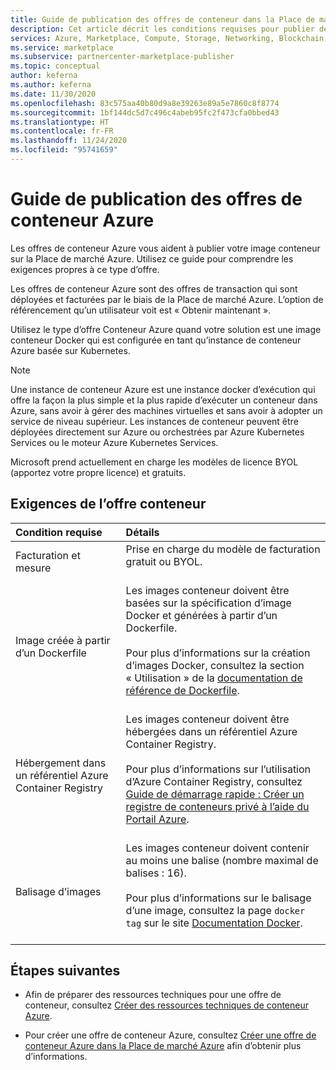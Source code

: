 ```yaml
---
title: Guide de publication des offres de conteneur dans la Place de marché Azure
description: Cet article décrit les conditions requises pour publier des conteneur sur la Place de marché Azure.
services: Azure, Marketplace, Compute, Storage, Networking, Blockchain, Security
ms.service: marketplace
ms.subservice: partnercenter-marketplace-publisher
ms.topic: conceptual
author: keferna
ms.author: keferna
ms.date: 11/30/2020
ms.openlocfilehash: 83c575aa40b80d9a8e39263e89a5e7860c8f8774
ms.sourcegitcommit: 1bf144dc5d7c496c4abeb95fc2f473cfa0bbed43
ms.translationtype: HT
ms.contentlocale: fr-FR
ms.lasthandoff: 11/24/2020
ms.locfileid: "95741659"
---
```

# <a name="publishing-guide-for-azure-container-offers"></a>Guide de publication des offres de conteneur Azure

Les offres de conteneur Azure vous aident à publier votre image conteneur sur la Place de marché Azure. Utilisez ce guide pour comprendre les exigences propres à ce type d’offre.

Les offres de conteneur Azure sont des offres de transaction qui sont déployées et facturées par le biais de la Place de marché Azure. L’option de référencement qu’un utilisateur voit est « Obtenir maintenant ».

Utilisez le type d’offre Conteneur Azure quand votre solution est une image conteneur Docker qui est configurée en tant qu’instance de conteneur Azure basée sur Kubernetes.

> [!NOTE]
> Une instance de conteneur Azure est une instance docker d’exécution qui offre la façon la plus simple et la plus rapide d’exécuter un conteneur dans Azure, sans avoir à gérer des machines virtuelles et sans avoir à adopter un service de niveau supérieur. Les instances de conteneur peuvent être déployées directement sur Azure ou orchestrées par Azure Kubernetes Services ou le moteur Azure Kubernetes Services.  

Microsoft prend actuellement en charge les modèles de licence BYOL (apportez votre propre licence) et gratuits.

## <a name="container-offer-requirements"></a>Exigences de l’offre conteneur

| Condition requise | Détails |  
|:--- |:--- |  
| Facturation et mesure | Prise en charge du modèle de facturation gratuit ou BYOL.<br><br> |  
| Image créée à partir d’un Dockerfile | Les images conteneur doivent être basées sur la spécification d’image Docker et générées à partir d’un Dockerfile.<br> <br>Pour plus d’informations sur la création d’images Docker, consultez la section « Utilisation » de la [documentation de référence de Dockerfile](https://docs.docker.com/engine/reference/builder/#usage).<br><br> |  
| Hébergement dans un référentiel Azure Container Registry | Les images conteneur doivent être hébergées dans un référentiel Azure Container Registry.<br> <br>Pour plus d’informations sur l’utilisation d’Azure Container Registry, consultez [Guide de démarrage rapide : Créer un registre de conteneurs privé à l’aide du Portail Azure](../container-registry/container-registry-get-started-portal.md).<br><br> |  
| Balisage d’images | Les images conteneur doivent contenir au moins une balise (nombre maximal de balises : 16).<br><br>Pour plus d’informations sur le balisage d’une image, consultez la page `docker tag` sur le site [Documentation Docker](https://docs.docker.com/engine/reference/commandline/tag).<br><br> |  

## <a name="next-steps"></a>Étapes suivantes

- Afin de préparer des ressources techniques pour une offre de conteneur, consultez [Créer des ressources techniques de conteneur Azure](create-azure-container-technical-assets.md).

- Pour créer une offre de conteneur Azure, consultez [Créer une offre de conteneur Azure dans la Place de marché Azure](create-azure-container-offer.md) afin d’obtenir plus d’informations.
